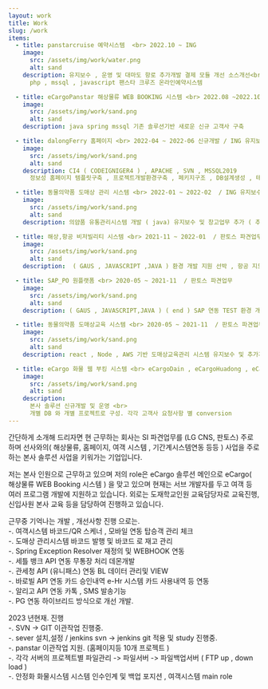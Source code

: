 ```yaml
---
layout: work
title: Work
slug: /work
items:
  - title: panstarcruise 예약시스템  <br> 2022.10 ~ ING
    image:
      src: /assets/img/work/water.png
      alt: sand
    description: 유지보수 , 운영 및 대마도 항로 추가개발 결제 모듈 개선 소스개선<br>
      php , mssql , javascript 팬스타 크루즈 온라인예약시스템

  - title: eCargoPanstar 해상물류 WEB BOOKING 시스템 <br> 2022.08 ~2022.10 신규개발 / ING 유지보수및 운영
    image:
      src: /assets/img/work/sand.png
      alt: sand
    description: java spring mssql 기존 솔루션기반 새로운 신규 고객사 구축

  - title: dalongFerry 홈페이지 <br> 2022-04 ~ 2022-06 신규개발 / ING 유지보수및 운영
    image:
      src: /assets/img/work/sand.png
      alt: sand
    description: CI4 ( CODEIGNIGER4 ) , APACHE , SVN , MSSQL2019
      정보성 홈페이지 템플릿구축 , 프로젝트개발환경구축 , 페키지구조 , DB설계생성 , 테이블구조 정의 등 풀스택

  - title: 동물의약품 도매상 관리 시스템 <br> 2022-01 ~ 2022-02  / ING 유지보수및 운영
    image:
      src: /assets/img/work/sand.png
      alt: sand
    description: 의얌품 유통관리시스템 개발 ( java) 유지보수 및 창고업무 추가 ( 추가개발 )

  - title: 해상,항공 비저빌리티 시스템 <br> 2021-11 ~ 2022-01  / 판토스 파견업무
    image:
      src: /assets/img/work/sand.png
      alt: sand
    description:  ( GAUS , JAVASCRIPT ,JAVA ) 환경 개발 지원 선박 , 항공 지도 WEB 개발. 실시간 스케줄정보화면등.

  - title: SAP_PO 원플랫폼 <br> 2020-05 ~ 2021-11  / 판토스 파견업무
    image:
      src: /assets/img/work/sand.png
      alt: sand
    description: ( GAUS , JAVASCRIPT,JAVA ) ( end ) SAP 연동 TEST 환경 개발 , node.js 사용 자바 SAP 데이터통신 TEST 환경 개발

  - title: 동물의약품 도매상교육 시스템 <br> 2020-05 ~ 2021-11  / 판토스 파견업무
    image:
      src: /assets/img/work/sand.png
      alt: sand
    description: react , Node , AWS 기반 도매상교육관리 시스템 유지보수 및 추가개발

  - title: eCargo 화물 웹 부킹 시스템 <br> eCargoDain , eCargoHuadong , eCagoDalong , eCargoPjFerry <br> 2019.06(개발) , 2020.03(개발) , 2020.08(개발) , 2020.12(개발)<br>~ 운영 및 유지보수 ING
    image:
      src: /assets/img/work/sand.png
      alt: sand
    description: 
      본사 솔루션 신규개발 및 운영 <br>
      개별 DB 와 개별 프로젝트로 구성. 각각 고객사 요청사항 별 conversion 
---
```


간단하게 소개해 드리자면 현 근무하는 회사는 SI 파견업무를 (LG CNS, 판토스) 주로 하며 선사와의( 해상물류, 홈페이지, 여객 시스템 , 기간계시스템연동 등등 ) 사업을 주로하는 본사 솔루션 사업을 키워가는 기업입니다.

저는 본사 인원으로 근무하고 있으며 저의 role은 eCargo 솔루션 메인으로 eCargo( 해상물류 WEB Booking 시스템 ) 을 맞고 있으며 현재는 서브 개발자를 두고 여객 등 여러 프로그램 개발에 지원하고 있습니다. 외로는 도재학교인원 교육담당자로 교육진행, 신입사원 본사 교육 등을 담당하여 진행하고 있습니다.


근무중 기억나는 개발 , 개선사항 진행 으로는. 
<br>
 -. 여객시스템 바코드/QR 스케너 , 모바일 연동 탑승객 관리 체크
<br>
 -. 도매상 관리시스템 바코드 발행 및 바코드 로 재고 관리 
<br>
 -. Spring Exception Resolver 재정의 및 WEBHOOK 연동
<br>
 -. 세틀 뱅크 API 연동 무통장 처리 데몬개발 
<br>
 -. 관세청 API (유니패스)  연동 BL 데이터 관리및 VIEW
<br> 
 -. 바로빌 API 연동 카드 승인내역 e-Hr 시스템 카드 사용내역 등 연동
<br>
 -. 알리고 API 연동 카톡 , SMS 발송기능
<br>
 -. PG 연동 하이브리드 방식으로 개선 개발.


2023 년현재. 진행 
<br>
 -. SVN -> GIT 이관작업 진행중. 
<br>
 -. sever 설치,설정 / jenkins svn -> jenkins git 적용 및 study 진행중.
 <br>
 -. panstar 이관작업 지원. (홈페이지등 10개 프로젝트 ) 
 <br>
 -. 각각 서버의 프로젝트별 파일관리 -> 파일서버 -> 파일백업서버 ( FTP up , down load  ) 
 <br>
 -. 안정화 화물시스템 시스템 인수인계 및 백업 포지션 , 여객시스템 main role 



<br />
